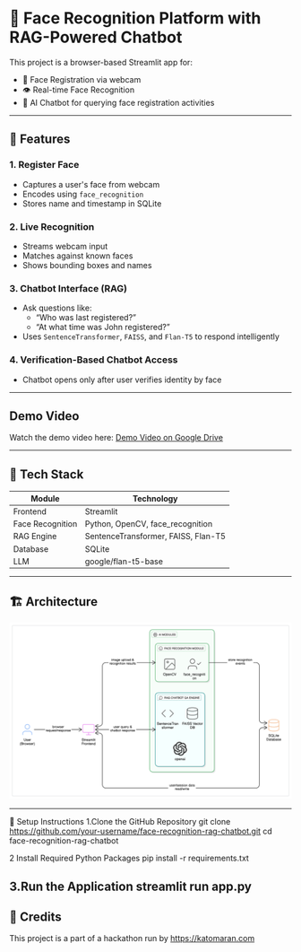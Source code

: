 # 👤 Face Recognition Platform with RAG-Powered Chatbot

This project is a browser-based Streamlit app for:

- 📸 Face Registration via webcam
- 👁️ Real-time Face Recognition
- 💬 AI Chatbot for querying face registration activities

---

## 🔧 Features

### 1. Register Face
- Captures a user's face from webcam
- Encodes using `face_recognition`
- Stores name and timestamp in SQLite

### 2. Live Recognition
- Streams webcam input
- Matches against known faces
- Shows bounding boxes and names

### 3. Chatbot Interface (RAG)
- Ask questions like:
  - “Who was last registered?”
  - “At what time was John registered?”
- Uses `SentenceTransformer`, `FAISS`, and `Flan-T5` to respond intelligently

### 4. Verification-Based Chatbot Access
- Chatbot opens only after user verifies identity by face
---

## Demo Video

Watch the demo video here: [Demo Video on Google Drive](https://drive.google.com/file/d/1ZoTo5UaDxX6WE2-WeKaCJdRfKLxNwkic/view?usp=sharing)

---

## 🧠 Tech Stack

| Module            | Technology                           |
|-------------------|---------------------------------------|
| Frontend          | Streamlit                             |
| Face Recognition  | Python, OpenCV, face_recognition      |
| RAG Engine        | SentenceTransformer, FAISS, Flan-T5   |
| Database          | SQLite                                |
| LLM               | google/flan-t5-base                   |

---

## 🏗️ Architecture

![Architecture](architecture.png)

---
🔧 Setup Instructions
 1.Clone the GitHub Repository
 git clone https://github.com/your-username/face-recognition-rag-chatbot.git
 cd face-recognition-rag-chatbot

 2 Install Required Python Packages
 pip install -r requirements.txt

 3.Run the Application
  streamlit run app.py
---
## 📢 Credits

This project is a part of a hackathon run by https://katomaran.com

